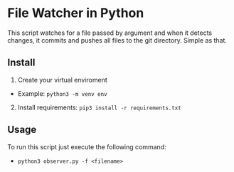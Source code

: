 # File Watcher in Python

This script watches for a file passed by argument and when it detects changes, it commits and pushes all files to the git directory. Simple as that.

## Install

1. Create your virtual enviroment
  * Example: `python3 -m venv env`
2. Install requirements: `pip3 install -r requirements.txt`

## Usage
To run this script just execute the following command:
* `python3 observer.py -f <filename>`
